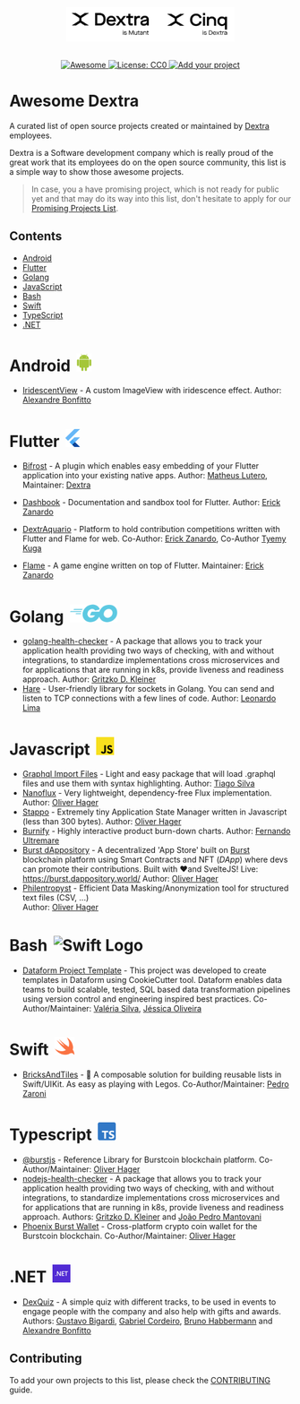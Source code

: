 <div align="center">
	<div>
    <a href="https://dextra.com.br/en/">
		<img width="300" src="media/logo.png" alt="Awesome Dextra">
    </a>
	</div>
  <p style="margin-top:30px;" align="center">
    <a href="https://github.com/sindresorhus/awesome">
      <img alt="Awesome" src="https://awesome.re/badge-flat.svg" />
    </a>
    <a href="http://creativecommons.org/publicdomain/zero/1.0">
      <img alt="License: CC0" src="https://img.shields.io/badge/license-CC0-lightgray?style=flat-square" />
    </a>
    <a href="https://github.com/dextra/awesome-dextra/blob/main/CONTRIBUTING.md">
      <img alt="Add your project" src="https://img.shields.io/badge/-Add%20your%20project-blue?style=flat-square" />
    </a>
  </p>
</div>

# Awesome Dextra

A curated list of open source projects created or maintained by [Dextra](https://dextra.com.br/) employees.

Dextra is a Software development company which is really proud of the great work that its employees do on the open source community, this list is a simple way to show those awesome projects.

> In case, you a have promising project, which is not ready for public yet and that may do its way into this list, don't hesitate to apply for our [Promising Projects List](./PROMISING.md).

## Contents

 - [Android](#android-)
 - [Flutter](#flutter-)
 - [Golang](#golang-)
 - [JavaScript](#javascript-)
 - [Bash](#bash-)
 - [Swift](#swift-)
 - [TypeScript](#typescript-)
 - [.NET](#net-)

 <h1>Android <img style="margin: 4px 0 0 4px" height="32" src="media/android.svg" alt="Android Logo"/></h1>

 - [IridescentView](https://github.com/alexandrehtrb/IridescentView) - A custom ImageView with iridescence effect. Author: [Alexandre Bonfitto](https://github.com/alexandrehtrb/)

<h1>Flutter <img style="margin: 4px 0 0 4px" height="32" src="media/flutter.svg" alt="Flutter Logo"/></h1>

 - [Bifrost](https://github.com/dextra/flutter_bifrost) - A plugin which enables easy embedding of your Flutter application into your existing native apps. Author: [Matheus Lutero](https://github.com/matheuslutero/), Maintainer: [Dextra](https://github.com/dextra/)
 - [Dashbook](https://github.com/erickzanardo/dashbook) - Documentation and sandbox tool for Flutter. Author: [Erick Zanardo](https://github.com/erickzanardo/)
 - [DextrAquario](https://github.com/dextra/dextraquario) - Platform to hold contribution competitions written with Flutter and Flame for web. Co-Author: [Erick Zanardo](https://github.com/erickzanardo/), Co-Author [Tyemy Kuga](https://github.com/tyemykuga)

 - [Flame](https://github.com/flame-engine/flame) - A game engine written on top of Flutter. Maintainer: [Erick Zanardo](https://github.com/erickzanardo/)

<h1>Golang <img style="margin: 4px 0 0 4px" height="32" src="media/go.svg" alt=".NET Logo"/></h1>

 - [golang-health-checker](https://github.com/gritzkoo/golang-health-checker) - A package that allows you to track your application health providing two ways of checking, with and without integrations, to standardize implementations cross microservices and for applications that are running in k8s, provide liveness and readiness approach. Author: [Gritzko D. Kleiner](https://github.com/gritzkoo)
 - [Hare](https://github.com/leozz37/hare) - User-friendly library for sockets in Golang. You can send and listen to TCP connections with a few lines of code. Author: [Leonardo Lima](https://github.com/leozz37)

<h1>Javascript <img style="margin: 4px 0 0 4px" height="32" src="media/javascript.svg" alt="Javascript Logo"/></h1>

 - [Graphql Import Files](https://github.com/tiago154/graphql-import-files) - Light and easy package that will load .graphql files and use them with syntax highlighting. Author: [Tiago Silva](https://github.com/tiago154)
 - [Nanoflux](https://github.com/ohager/nanoflux) - Very lightweight, dependency-free Flux implementation. Author: [Oliver Hager](https://github.com/ohager)
 - [Stappo](https://github.com/ohager/stappo) - Extremely tiny Application State Manager written in Javascript (less than 300 bytes). Author: [Oliver Hager](https://github.com/ohager)
 - [Burnify](https://github.com/feroult/burnify) - Highly interactive product burn-down charts. Author: [Fernando Ultremare](https://github.com/feroult)
 - [Burst dAppository](https://github.com/ohager/burst-dappository) - A decentralized 'App Store' built on [Burst](https://www.burst-coin.org/) blockchain platform using Smart Contracts and NFT (_DApp_) where devs can promote their contributions. Built with ❤️and SvelteJS!
   Live: https://burst.dappository.world/
   Author: [Oliver Hager](https://github.com/ohager)
 - [Philentropyst](https://github.com/ohager/philentropyst) - Efficient Data Masking/Anonymization tool for structured text files (CSV, ...)  
   Author: [Oliver Hager](https://github.com/ohager)

<h1>Bash <img style="margin: 4px 0 0 4px" height="32" src="" alt="Swift Logo"/></h1>

- [Dataform Project Template](https://github.com/oliveiraJessica/cookiecutter-dataform) - This project was developed to create templates in Dataform using CookieCutter tool. Dataform enables data teams to build scalable, tested, SQL based data transformation pipelines using version control and engineering inspired best practices. Co-Author/Maintainer: [Valéria Silva](https://github.com/vvalcristina), [Jéssica Oliveira](https://github.com/oliveiraJessica)

<h1>Swift <img style="margin: 4px 0 0 4px" height="32" src="media/swift.svg" alt="Swift Logo"/></h1>

- [BricksAndTiles](https://github.com/mugbug/BricksAndTiles) -
🧱 A composable solution for building reusable lists in Swift/UIKit. As easy as playing with Legos. Co-Author/Maintainer: [Pedro Zaroni](https://github.com/mugbug)

<h1>Typescript <img style="margin: 4px 0 0 4px" height="32" src="media/typescript.svg" alt="Typescript Logo"/></h1>

 - [@burstjs](https://burst-apps-team.github.io/phoenix) - Reference Library for Burstcoin blockchain platform. Co-Author/Maintainer: [Oliver Hager](https://github.com/ohager)
 - [nodejs-health-checker](https://github.com/gritzkoo/nodejs-health-checker) - A package that allows you to track your application health providing two ways of checking, with and without integrations, to standardize implementations cross microservices and for applications that are running in k8s, provide liveness and readiness approach. Authors: [Gritzko D. Kleiner](https://github.com/gritzkoo) and [João Pedro Mantovani](https://github.com/joaomantovani)
 - [Phoenix Burst Wallet](https://github.com/burst-apps-team/phoenix) - Cross-platform crypto coin wallet for the Burstcoin blockchain. Co-Author/Maintainer: [Oliver Hager](https://github.com/ohager)

<h1>.NET <img style="margin: 4px 0 0 4px" height="32" src="media/dotnet.svg" alt=".NET Logo"/></h1>

 - [DexQuiz](https://github.com/dextra/dexquiz) - A simple quiz with different tracks, to be used in events to engage people with the company and also help with gifts and awards. Authors: [Gustavo Bigardi](https://github.com/gustavobigardi), [Gabriel Cordeiro](https://github.com/Gabriel-Cordeiro), [Bruno Habbermann](https://github.com/bhabermann) and [Alexandre Bonfitto](https://github.com/alexandrehtrb)

## Contributing

To add your own projects to this list, please check the [CONTRIBUTING](CONTRIBUTING.md) guide.
